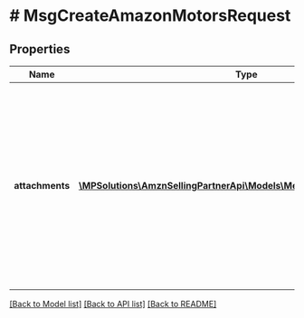 # # MsgCreateAmazonMotorsRequest

## Properties

Name | Type | Description | Notes
------------ | ------------- | ------------- | -------------
**attachments** | [**\MPSolutions\AmznSellingPartnerApi\Models\Messaging\MsgAttachment[]**](MsgAttachment.md) | Attachments to include in the message to the buyer. If any text is included in the attachment, the text must be written in the buyer&#39;s language of preference, which can be retrieved from the GetAttributes operation. | [optional]

[[Back to Model list]](../../README.md#models) [[Back to API list]](../../README.md#endpoints) [[Back to README]](../../README.md)
